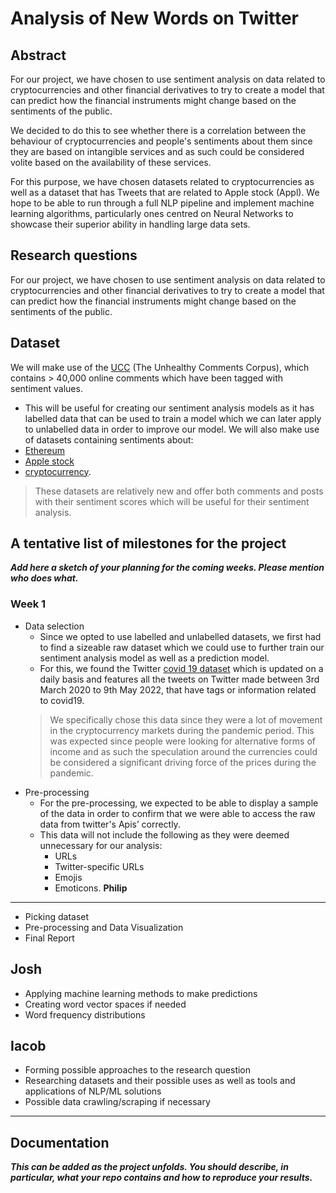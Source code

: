 # Analysis of New Words on Twitter

## Abstract
For our project, we have chosen to use sentiment analysis on data related to cryptocurrencies and other financial derivatives to try to create a model that can predict how the financial instruments might change based on the sentiments of the public.

We decided to do this to see whether there is a correlation between the behaviour of cryptocurrencies and people's sentiments about them since they are based on intangible services and as such could be considered volite based on the availability of these services.

For this purpose, we have chosen datasets related to cryptocurrencies as well as a dataset that has Tweets that are related to Apple stock (Appl).
We hope to be able to run through a full NLP pipeline and implement machine learning algorithms, particularly ones centred on Neural Networks to showcase their superior ability in handling large data sets.

## Research questions
For our project, we have chosen to use sentiment analysis on data related to cryptocurrencies and other financial derivatives to try to create a model that can predict how the financial instruments might change based on the sentiments of the public. 

## Dataset
We will make use of the [UCC](https://github.com/conversationai/unhealthy-conversations) (The Unhealthy Comments Corpus), which contains > 40,000 online comments which have been tagged with sentiment values.
- This will be useful for creating our sentiment analysis models as it has labelled data that can be used to train a model which we can later apply to unlabelled data in order to improve our model.
We will also make use of datasets containing sentiments about:
- [Ethereum](https://socialgrep.com/datasets/the-reddit-ethereum-dataset)
- [Apple stock](https://socialgrep.com/datasets/five-years-of-aapl-on-reddit)
- [cryptocurrency](https://socialgrep.com/datasets/reddit-cryptocurrency-data-for-august-2021). 
>These datasets are relatively new and offer both comments and posts with their sentiment scores which will be useful for their sentiment analysis. 

## A tentative list of milestones for the project
***Add here a sketch of your planning for the coming weeks. Please mention who does what.***
### Week 1 
- Data selection
  - Since we opted to use labelled and unlabelled datasets, we first had to find a sizeable raw dataset which we could use to further train our sentiment analysis model as well as a prediction model.
  -  For this, we found the Twitter [covid 19 dataset](https://github.com/thepanacealab/covid19_twitter) which is updated on a daily basis and features all the tweets on Twitter made between 3rd March 2020 to 9th May 2022, that have tags or information related to covid19.
  > We specifically chose this data since they were a lot of movement in the cryptocurrency markets during the pandemic period. This was expected since people were looking for alternative forms of income and as such the speculation around the currencies could be considered a significant driving force of the prices during the pandemic.
- Pre-processing
  - For the pre-processing, we expected to be able to display a sample of the data in order to confirm that we were able to access the raw data from twitter's Apis’ correctly.
  - This data will not include the following as they were deemed unnecessary for our analysis:
    - URLs
    - Twitter-specific URLs
    - Emojis
    - Emoticons.
**Philip**
--------

- Picking dataset
- Pre-processing and Data Visualization
- Final Report

**Josh**
------

- Applying machine learning methods to make predictions
- Creating word vector spaces if needed
- Word frequency distributions

**Iacob**
--------
- Forming possible approaches to the research question
- Researching datasets and their possible uses as well as tools and applications of NLP/ML solutions
- Possible data crawling/scraping if necessary

--------

## Documentation
***This can be added as the project unfolds. You should describe, in particular, what your repo contains and how to reproduce your results.***


